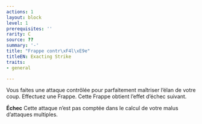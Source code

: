 ```yaml
---
actions: 1
layout: block
level: 1
prerequisites: ''
rarity: C
source: ??
summary: '-'
title: "Frappe contr\xF4l\xE9e"
titleEN: Exacting Strike
traits:
- general

---
```


<p>Vous faites une attaque contrôlée pour parfaitement maîtriser l’élan de votre coup. Effectuez une Frappe. Cette Frappe obtient l’effet d’échec suivant.</p>
<p><strong>Échec</strong> Cette attaque n’est pas comptée dans le calcul de votre malus d’attaques multiples.</p>